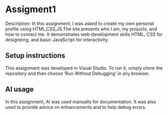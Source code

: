 # Assigment1
Description:
In this assignment, I was asked to create my own personal profile using HTML,CSS,JS.The site presents who I am, my projucts, and how to contact me. It demonstrates web‑development skills HTML, CSS for designeing, and basic JavaScript for interactivity. 

## Setup instructions
This assignment was developed in Visual Studio. To run it, simply clone the repository and then choose ‘Run Without Debugging’ in any browser.


## AI usage 
In this assignment, AI was used manually for documentation. It was also used to provide advice on enhancements and to help debug errors.

